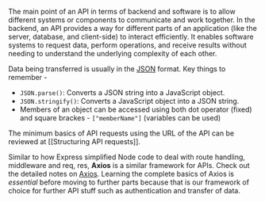 
The main point of an API in terms of backend and software is to allow different systems or components to communicate and work together. In the backend, an API provides a way for different parts of an application (like the server, database, and client-side) to interact efficiently. It enables software systems to request data, perform operations, and receive results without needing to understand the underlying complexity of each other. 

Data being transferred is usually in the [JSON](../JSON.md) format. Key things to remember - 
 - `JSON.parse()`: Converts a JSON string into a JavaScript object.
  - `JSON.stringify()`: Converts a JavaScript object into a JSON string.
  - Members of an object can be accessed using both dot operator (fixed) and square brackes - `["memberName"]` (variables can be used)

The minimum basics of API requests using the URL of the API can be reviewed at [[Structuring API requests]].

Similar to how Express simplified Node code to deal with route handling, middleware and req, res, **Axios** is a similar framework for APIs. Check out the detailed notes on [Axios](Axios.md). Learning the complete basics of Axios is *essential* before moving to further parts because that is our framework of choice for further API stuff such as authentication and transfer of data.

